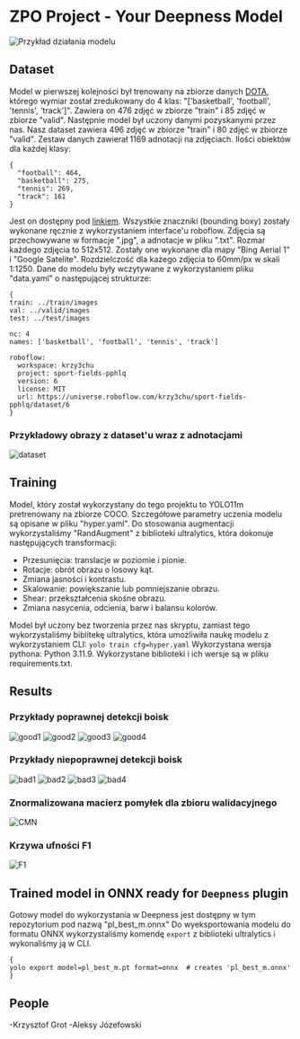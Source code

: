 # ZPO Project - Your Deepness Model
![Przykład działania modelu](readme/example0.jpeg)

## Dataset
Model w pierwszej kolejności był trenowany na zbiorze danych [DOTA](https://captain-whu.github.io/DOTA/index.html), którego wymiar został zredukowany do 4 klas: "['basketball', 'football', 'tennis', 'track']". Zawiera on 476 zdjęć w zbiorze "train" i 85 zdjęć w zbiorze "valid". 
Następnie model był uczony danymi pozyskanymi przez nas. Nasz dataset zawiera 496 zdjęć w zbiorze "train" i 80 zdjęć w zbiorze "valid". Zestaw danych zawierał 1169 adnotacji na zdjęciach. Ilości obiektów dla każdej klasy:

```
{
  "football": 464,
  "basketball": 275,
  "tennis": 269,
  "track": 161
}
```

 Jest on dostępny pod [linkiem](https://universe.roboflow.com/krzy3chu/sport-fields-pphlq/dataset/6). Wszystkie znaczniki (bounding boxy) zostały wykonane ręcznie z wykorzystaniem interface'u roboflow. Zdjęcia są przechowywane w formacje ".jpg", a adnotacje w pliku ".txt". Rozmar każdego zdjęcia to 512x512. Zostały one wykonane dla mapy "Bing Aerial 1" i "Google Satelite". Rozdzielczość dla każego zdjęcia to 60mm/px w skali 1:1250. Dane do modelu były wczytywane z wykorzystaniem pliku "data.yaml" o następującej strukturze:

```
{
train: ../train/images
val: ../valid/images
test: ../test/images

nc: 4
names: ['basketball', 'football', 'tennis', 'track']

roboflow:
  workspace: krzy3chu
  project: sport-fields-pphlq
  version: 6
  license: MIT
  url: https://universe.roboflow.com/krzy3chu/sport-fields-pphlq/dataset/6
}
```
### Przykładowy obrazy z dataset'u wraz z adnotacjami
![dataset](model_from_our_data/runs/detect/train5/train_batch0.jpg)

## Training
Model, który został wykorzystany do tego projektu to YOLO11m pretrenowany na zbiorze COCO. Szczegółowe parametry uczenia modelu są opisane w pliku "hyper.yaml". Do stosowania augmentacji wykorzystaliśmy "RandAugment" z biblioteki ultralytics, która dokonuje następujących transformacji:
- Przesunięcia: translacje w poziomie i pionie.
- Rotacje: obrót obrazu o losowy kąt.
- Zmiana jasności i kontrastu.
- Skalowanie: powiększanie lub pomniejszanie obrazu.
- Shear: przekształcenia skośne obrazu.
- Zmiana nasycenia, odcienia, barw i balansu kolorów.

Model był uczony bez tworzenia przez nas skryptu, zamiast tego wykorzystaliśmy biblitekę ultralytics, która umożliwiła naukę modelu z wykorzystaniem CLI: `yolo train cfg=hyper.yaml`
Wykorzystana wersja pythona: Python 3.11.9.
Wykorzystane biblioteki i ich wersje są w pliku requirements.txt.


## Results
### Przykłady poprawnej detekcji boisk
![good1](readme/example_good1.jpg)
![good2](readme/example_good2.jpg)
![good3](readme/example_good3.jpg)
![good4](readme/example_good4.jpg)

### Przykłady niepoprawnej detekcji boisk
![bad1](readme/example_bad1.jpg)
![bad2](readme/example_bad2.jpg)
![bad3](readme/example_bad3.jpg)
![bad4](readme/example_bad4.jpg)

### Znormalizowana macierz pomyłek dla zbioru walidacyjnego
![CMN](model_from_our_data/runs/detect/train5/confusion_matrix_normalized.png)

### Krzywa ufności F1
![F1](model_from_our_data/runs/detect/train5/F1_curve.png)


## Trained model in ONNX ready for `Deepness` plugin
Gotowy model do wykorzystania w Deepness jest dostępny w tym repozytorium pod nazwą "pl_best_m.onnx"
Do wyeksportowania modelu do formatu ONNX wykorzystaliśmy komendę `export` z biblioteki ultralytics i wykonaliśmy ją w CLI.
```
{
yolo export model=pl_best_m.pt format=onnx  # creates 'pl_best_m.onnx'
}
```

## People
-Krzysztof Grot
-Aleksy Józefowski
